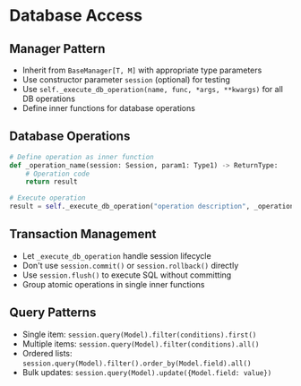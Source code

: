 # Database Access

## Manager Pattern
- Inherit from `BaseManager[T, M]` with appropriate type parameters
- Use constructor parameter `session` (optional) for testing
- Use `self._execute_db_operation(name, func, *args, **kwargs)` for all DB operations
- Define inner functions for database operations

## Database Operations
```python
# Define operation as inner function
def _operation_name(session: Session, param1: Type1) -> ReturnType:
    # Operation code
    return result

# Execute operation
result = self._execute_db_operation("operation description", _operation_name, param1)
```

## Transaction Management
- Let `_execute_db_operation` handle session lifecycle
- Don't use `session.commit()` or `session.rollback()` directly
- Use `session.flush()` to execute SQL without committing
- Group atomic operations in single inner functions

## Query Patterns
- Single item: `session.query(Model).filter(conditions).first()`
- Multiple items: `session.query(Model).filter(conditions).all()`
- Ordered lists: `session.query(Model).filter().order_by(Model.field).all()`
- Bulk updates: `session.query(Model).update({Model.field: value})`
